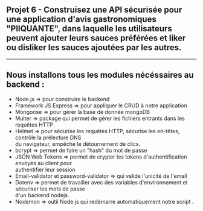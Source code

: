 ## Projet 6 - Construisez une API sécurisée pour une application d'avis gastronomiques "PIIQUANTE", dans laquelle les utilisateurs peuvent ajouter leurs sauces préférées et liker ou disliker les sauces ajoutées par les autres.

-------


 ## Nous installons tous les modules nécéssaires au backend  :
 
 * Node.js => pour construire le backend 
 * Framework JS Express => pour appliquer le CRUD à notre application
 * Mongoose => pour gérer la base de donnée mongoDB
 * Multer => package qui permet de gérer les fichiers entrants dans les requêtes HTTP
 * Helmet => pour sécurise les requêtes HTTP, sécurise les en-têtes, contrôle la prélecture DNS  
   du navigateur, empêche le détournement de clics.
 * bcrypt => permet de faire un "hash" du mot de passe  
 * JSON Web Tokens =>  permet de crypter les tokens d'authentification envoyés au client pour  
   authentifier leur session
 * Email-validator et password-validator => qui valide l'unicité de l'email
 * Dotenv => permet de travailler avec des variables d'environnement et sécuriser les mots de passe  
   d'un backend nodejs.
 * Nodemon => outil Node.js qui redémarre automatiquement notre script . 
